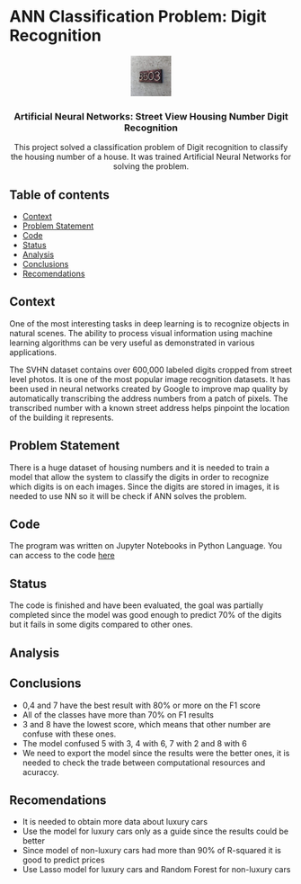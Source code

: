 # ANN Classification Problem: Digit Recognition
<p align="center">
    <img src="https://github.com/CharlesDeLabra/Housing-Number-recognition-with-ANN/blob/main/images/number.png?raw=true" alt="Logo" width=72 height=72>
  <h3 align="center">Artificial Neural Networks: Street View Housing Number Digit Recognition</h3>
  <p align="center">
    This project solved a classification problem of Digit recognition to classify the housing number of a house. It was trained Artificial Neural Networks for solving the problem.
    <br>
  </p>
</p>

## Table of contents

- [Context](#context)
- [Problem Statement](#problem-statement)
- [Code](#code)
- [Status](#status)
- [Analysis](#analysis)
- [Conclusions](#conclusions)
- [Recomendations](#recomendations)

## Context

One of the most interesting tasks in deep learning is to recognize objects in natural scenes. The ability to process visual information using machine learning algorithms can be very useful as demonstrated in various applications.

The SVHN dataset contains over 600,000 labeled digits cropped from street level photos. It is one of the most popular image recognition datasets. It has been used in neural networks created by Google to improve map quality by automatically transcribing the address numbers from a patch of pixels. The transcribed number with a known street address helps pinpoint the location of the building it represents.

## Problem Statement

There is a huge dataset of housing numbers and it is needed to train a model that allow the system to classify the digits in order to recognize which digits is on each images. Since the digits are stored in images, it is needed to use NN so it will be check if ANN solves the problem.

## Code

The program was written on Jupyter Notebooks in Python Language. You can access to the code [here](https://github.com/CharlesDeLabra/Housing-Number-recognition-with-ANN/blob/main/ANN_Digits.ipynb)

## Status

The code is finished and have been evaluated, the goal was partially completed since the model was good enough to predict 70% of the digits but it fails in some digits compared to other ones.

## Analysis

## Conclusions

- 0,4 and 7 have the best result with 80% or more on the F1 score
- All of the classes have more than 70% on F1 results
- 3 and 8 have the lowest score, which means that other number are confuse with these ones.
- The model confused 5 with 3, 4 with 6, 7 with 2 and 8 with 6
- We need to export the model since the results were the better ones, it is needed to check the trade between computational resources and acuraccy.

## Recomendations

- It is needed to obtain more data about luxury cars
- Use the model for luxury cars only as a guide since the results could be better
- Since model of non-luxury cars had more than 90% of R-squared it is good to predict prices 
- Use Lasso model for luxury cars and Random Forest for non-luxury cars
